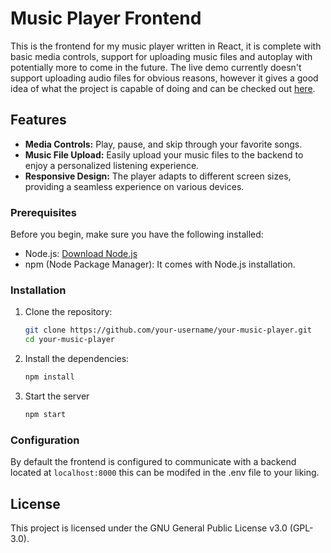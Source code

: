 # Music Player Frontend

This is the frontend for my music player written in React, it is complete with basic media controls, support for uploading music files and autoplay with potentially more to come in the future. The live demo currently doesn't support uploading audio files for obvious reasons, however it gives a good idea of what the project is capable of doing and can be checked out [here](https://ppitzulo.github.io/MusicPlayerFrontend/).

## Features

- **Media Controls:** Play, pause, and skip through your favorite songs.
- **Music File Upload:** Easily upload your music files to the backend to enjoy a personalized listening experience.
- **Responsive Design:** The player adapts to different screen sizes, providing a seamless experience on various devices.

### Prerequisites

Before you begin, make sure you have the following installed:

- Node.js: [Download Node.js](https://nodejs.org/)
- npm (Node Package Manager): It comes with Node.js installation.

### Installation

1. Clone the repository:

   ```bash
   git clone https://github.com/your-username/your-music-player.git
   cd your-music-player
   ```

2. Install the dependencies:

   ```bash
   npm install
   ```
3. Start the server

   ```bash
   npm start
   ```

### Configuration

By default the frontend is configured to communicate with a backend located at `localhost:8000` this can be modifed in the .env file to your liking.
## License
This project is licensed under the GNU General Public License v3.0 (GPL-3.0).
